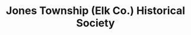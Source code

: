 ---
layout: repo
title: "Jones Township (Elk Co.) Historical Society"
id: 15544
permalink: repos/15544/
---